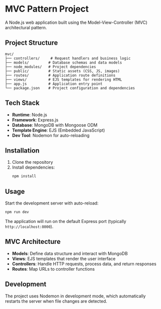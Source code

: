 # MVC Pattern Project

A Node.js web application built using the Model-View-Controller (MVC) architectural pattern.

## Project Structure

```
mvc/
├── controllers/     # Request handlers and business logic
├── models/         # Database schemas and data models
├── node_modules/   # Project dependencies
├── public/         # Static assets (CSS, JS, images)
├── routes/         # Application route definitions
├── views/          # EJS templates for rendering HTML
├── app.js          # Application entry point
└── package.json    # Project configuration and dependencies
```

## Tech Stack

- **Runtime**: Node.js
- **Framework**: Express.js
- **Database**: MongoDB with Mongoose ODM
- **Template Engine**: EJS (Embedded JavaScript)
- **Dev Tool**: Nodemon for auto-reloading

## Installation

1. Clone the repository
2. Install dependencies:
   ```bash
   npm install
   ```

## Usage

Start the development server with auto-reload:
```bash
npm run dev
```

The application will run on the default Express port (typically `http://localhost:8000`).

## MVC Architecture

- **Models**: Define data structure and interact with MongoDB
- **Views**: EJS templates that render the user interface
- **Controllers**: Handle HTTP requests, process data, and return responses
- **Routes**: Map URLs to controller functions

## Development

The project uses Nodemon in development mode, which automatically restarts the server when file changes are detected.
